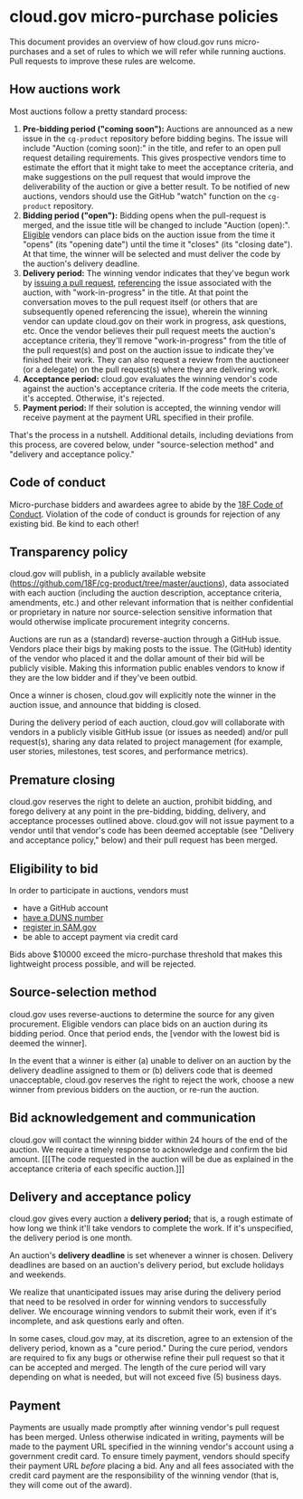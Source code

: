 cloud.gov micro-purchase policies
========

This document provides an overview of how cloud.gov runs micro-purchases and a set of rules to which we will refer while running auctions. Pull requests to improve these rules are welcome.

How auctions work
-----------------

Most auctions follow a pretty standard process:

1.  **Pre-bidding period ("coming soon"):** Auctions are announced as a new issue in the `cg-product` repository before bidding begins. The issue will include "Auction (coming soon):" in the title, and refer to an open pull request detailing requirements. This gives prospective vendors time to estimate the effort that it might take to meet the acceptance criteria, and make suggestions on the pull request that would improve the deliverability of the auction or give a better result. To be notified of new auctions, vendors should use the GitHub "watch" function on the `cg-product` repository.
2.  **Bidding period ("open"):** Bidding opens when the pull-request is merged, and the issue title will be changed to include "Auction (open):". [Eligible](#eligibility-to-bid) vendors can place bids on the auction issue from the time it "opens" (its "opening date") until the time it "closes" (its "closing date"). At that time, the winner will be selected and must deliver the code by the auction's delivery deadline.
3.  **Delivery period:** The winning vendor indicates that they've begun work by [issuing a pull request](https://help.github.com/articles/using-pull-requests/), [referencing](https://guides.github.com/features/issues/#notifications) the issue associated with the auction, with "work-in-progress" in the title. At that point the conversation moves to the pull request itself (or others that are subsequently opened referencing the issue), wherein the winning vendor can update cloud.gov on their work in progress, ask questions, etc. Once the vendor believes their pull request meets the auction's acceptance criteria, they'll remove "work-in-progress" from the title of the pull request(s) and post on the auction issue to indicate they've finished their work. They can also request a review from the auctioneer (or a delegate) on the pull request(s) where they are delivering work.
4.  **Acceptance period:** cloud.gov evaluates the winning vendor's code against the auction's acceptance criteria. If the code meets the criteria, it's accepted. Otherwise, it's rejected.
5.  **Payment period:** If their solution is accepted, the winning vendor will receive payment at the payment URL specified in their profile.

That's the process in a nutshell. Additional details, including deviations from this process, are covered below, under "source-selection method" and "delivery and acceptance policy."

Code of conduct
---------------

Micro-purchase bidders and awardees agree to abide by the [18F Code of Conduct](https://github.com/18F/code-of-conduct/blob/master/code-of-conduct.md). Violation of the code of conduct is grounds for rejection of any existing bid. Be kind to each other!

Transparency policy
-------------------

cloud.gov will publish, in a publicly available website (https://github.com/18F/cg-product/tree/master/auctions), data associated with each auction (including the auction description, acceptance criteria, amendments, etc.) and other relevant information that is neither confidential or proprietary in nature nor source-selection sensitive information that would otherwise implicate procurement integrity concerns.

Auctions are run as a (standard) reverse-auction through a GitHub issue. Vendors place their bigs by making posts to the issue. The (GitHub) identity of the vendor who placed it and the dollar amount of their bid will be publicly visible. Making this information public enables vendors to know if they are the low bidder and if they've been outbid.

Once a winner is chosen, cloud.gov will explicitly note the winner in the auction issue, and announce that bidding is closed.

During the delivery period of each auction, cloud.gov will collaborate with vendors in a publicly visible GitHub issue (or issues as needed) and/or pull request(s), sharing any data related to project management (for example, user stories, milestones, test scores, and performance metrics).

Premature closing
-----------------

cloud.gov reserves the right to delete an auction, prohibit bidding, and forego delivery at any point in the pre-bidding, bidding, delivery, and acceptance processes outlined above. cloud.gov will not issue payment to a vendor until that vendor's code has been deemed acceptable (see "Delivery and acceptance policy," below) and their pull request has been merged.

Eligibility to bid
------------------

In order to participate in auctions, vendors must 

- have a GitHub account
- [have a DUNS number](becoming-a-vendor.md)
- [register in SAM.gov](becoming-a-vendor.md)
- be able to accept payment via credit card

Bids above $10000 exceed the micro-purchase threshold that makes this lightweight process possible, and will be rejected.

Source-selection method
-----------------------

cloud.gov uses reverse-auctions to determine the source for any given procurement. Eligible vendors can place bids on an auction during its bidding period. Once that period ends, the [vendor with the lowest bid is deemed the winner].

In the event that a winner is either (a) unable to deliver on an auction by the delivery deadline assigned to them or (b) delivers code that is deemed unacceptable, cloud.gov reserves the right to reject the work, choose a new winner from previous bidders on the auction, or re-run the auction.

Bid acknowledgement and communication
-------------------------------------

cloud.gov will contact the winning bidder within 24 hours of the end of the auction. We require a timely response to acknowledge and confirm the bid amount. [[[The code requested in the auction will be due as explained in the acceptance criteria of each specific auction.]]]

Delivery and acceptance policy
------------------------------

cloud.gov gives every auction a **delivery period;** that is, a rough estimate of how long we think it'll take vendors to complete the work. If it's unspecified, the delivery period is one month.

An auction's **delivery deadline** is set whenever a winner is chosen. Delivery deadlines are based on an auction's delivery period, but exclude holidays and weekends.

We realize that unanticipated issues may arise during the delivery period that need to be resolved in order for winning vendors to successfully deliver. We encourage winning vendors to submit their work, even if it's incomplete, and ask questions early and often.

In some cases, cloud.gov may, at its discretion, agree to an extension of the delivery period, known as a "cure period." During the cure period, vendors are required to fix any bugs or otherwise refine their pull request so that it can be accepted and merged. The length of the cure period will vary depending on what is needed, but will not exceed five (5) business days.

Payment
-------

Payments are usually made promptly after winning vendor's pull request has been merged. Unless otherwise indicated in writing, payments will be made to the payment URL specified in the winning vendor's account using a government credit card. To ensure timely payment, vendors should specify their payment URL _before_ placing a bid. Any and all fees associated with the credit card payment are the responsibility of the winning vendor (that is, they will come out of the award).

